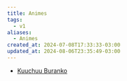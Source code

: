 ```yaml
---
title: Animes
tags:
  - v1
aliases:
  - Animes
created_at: 2024-07-08T17:33:33-03:00
updated_at: 2024-08-06T23:35:49-03:00
---
```


- [Kuuchuu Buranko](../rascunhos/2024/07/Anime_Kuuchuu_Buranko.md)